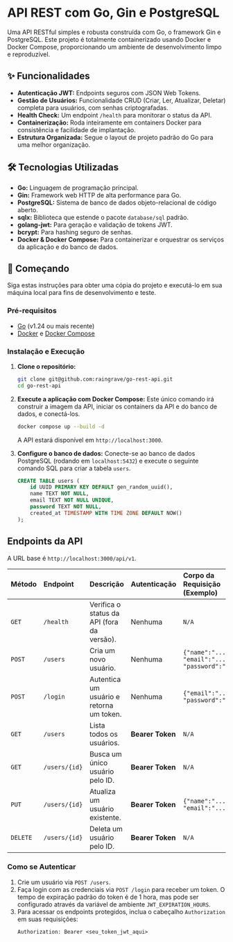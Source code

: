 # API REST com Go, Gin e PostgreSQL

Uma API RESTful simples e robusta construída com Go, o framework Gin e PostgreSQL. Este projeto é totalmente containerizado usando Docker e Docker Compose, proporcionando um ambiente de desenvolvimento limpo e reproduzível.

## ✨ Funcionalidades

- **Autenticação JWT:** Endpoints seguros com JSON Web Tokens.
- **Gestão de Usuários:** Funcionalidade CRUD (Criar, Ler, Atualizar, Deletar) completa para usuários, com senhas criptografadas.
- **Health Check:** Um endpoint `/health` para monitorar o status da API.
- **Containerização:** Roda inteiramente em containers Docker para consistência e facilidade de implantação.
- **Estrutura Organizada:** Segue o layout de projeto padrão do Go para uma melhor organização.

## 🛠️ Tecnologias Utilizadas

- **Go:** Linguagem de programação principal.
- **Gin:** Framework web HTTP de alta performance para Go.
- **PostgreSQL:** Sistema de banco de dados objeto-relacional de código aberto.
- **sqlx:** Biblioteca que estende o pacote `database/sql` padrão.
- **golang-jwt:** Para geração e validação de tokens JWT.
- **bcrypt:** Para hashing seguro de senhas.
- **Docker & Docker Compose:** Para containerizar e orquestrar os serviços da aplicação e do banco de dados.

## 🚀 Começando

Siga estas instruções para obter uma cópia do projeto e executá-lo em sua máquina local para fins de desenvolvimento e teste.

### Pré-requisitos

- [Go](https://go.dev/doc/install) (v1.24 ou mais recente)
- [Docker](https://docs.docker.com/get-docker/) e [Docker Compose](https://docs.docker.com/compose/install/)

### Instalação e Execução

1.  **Clone o repositório:**
    ```sh
    git clone git@github.com:raingrave/go-rest-api.git
    cd go-rest-api
    ```

2.  **Execute a aplicação com Docker Compose:**
    Este único comando irá construir a imagem da API, iniciar os containers da API e do banco de dados, e conectá-los.
    ```sh
    docker compose up --build -d
    ```
    A API estará disponível em `http://localhost:3000`.

3.  **Configure o banco de dados:**
    Conecte-se ao banco de dados PostgreSQL (rodando em `localhost:5432`) e execute o seguinte comando SQL para criar a tabela `users`.
    ```sql
    CREATE TABLE users (
        id UUID PRIMARY KEY DEFAULT gen_random_uuid(),
        name TEXT NOT NULL,
        email TEXT NOT NULL UNIQUE,
        password TEXT NOT NULL,
        created_at TIMESTAMP WITH TIME ZONE DEFAULT NOW()
    );
    ```

## Endpoints da API

A URL base é `http://localhost:3000/api/v1`.

| Método   | Endpoint      | Descrição                               | Autenticação | Corpo da Requisição (Exemplo)                     |
| :------- | :------------ | :-------------------------------------- | :----------- | :------------------------------------------------ |
| `GET`    | `/health`     | Verifica o status da API (fora da versão).| Nenhuma      | `N/A`                                             |
| `POST`   | `/users`      | Cria um novo usuário.                   | Nenhuma      | `{"name":"...", "email":"...", "password":"..."}` |
| `POST`   | `/login`      | Autentica um usuário e retorna um token. | Nenhuma      | `{"email":"...", "password":"..."}`               |
| `GET`    | `/users`      | Lista todos os usuários.                | **Bearer Token** | `N/A`                                             |
| `GET`    | `/users/{id}` | Busca um único usuário pelo ID.         | **Bearer Token** | `N/A`                                             |
| `PUT`    | `/users/{id}` | Atualiza um usuário existente.          | **Bearer Token** | `{"name":"...", "email":"..."}`                   |
| `DELETE` | `/users/{id}` | Deleta um usuário pelo ID.              | **Bearer Token** | `N/A`                                             |

### Como se Autenticar

1.  Crie um usuário via `POST /users`.
2.  Faça login com as credenciais via `POST /login` para receber um token. O tempo de expiração padrão do token é de 1 hora, mas pode ser configurado através da variável de ambiente `JWT_EXPIRATION_HOURS`.
3.  Para acessar os endpoints protegidos, inclua o cabeçalho `Authorization` em suas requisições:
    ```
    Authorization: Bearer <seu_token_jwt_aqui>
    ```
